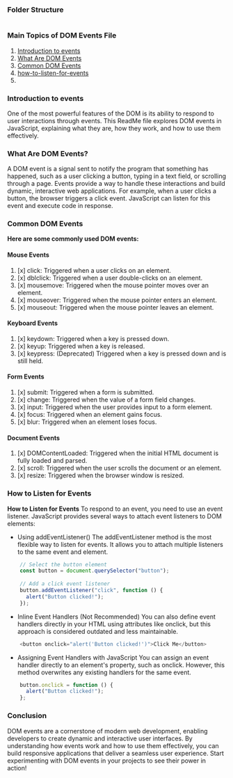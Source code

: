 ### Folder Structure
```graphQl

```
### Main Topics of DOM Events File
1. [Introduction to events]( #introduction-to-events)
2. [What Are DOM Events](#what-are-dom-events)
3. [Common DOM Events](#common-dom-events)
4. [how-to-listen-for-events](#how-to-listen-for-events)
5.
### Introduction to events
One of the most powerful features of the DOM is its ability to respond to user interactions through events. This
ReadMe file explores DOM events in JavaScript, explaining what they are, how they work, and how to use them effectively.
### What Are DOM Events?
A DOM event is a signal sent to notify the program that something has happened, such as a user clicking a button, typing in a text field, or scrolling through a page. Events provide a way to handle these interactions and build dynamic, interactive web applications.
For example, when a user clicks a button, the browser triggers a click event. JavaScript can listen for this event and execute code in response.
### Common DOM Events
**Here are some commonly used DOM events:**
#### Mouse Events
1. [x] click: Triggered when a user clicks on an element.
2. [x] dblclick: Triggered when a user double-clicks on an element.
3. [x] mousemove: Triggered when the mouse pointer moves over an element.
4. [x] mouseover: Triggered when the mouse pointer enters an element.
5. [x] mouseout: Triggered when the mouse pointer leaves an element.

#### Keyboard Events

1. [x] keydown: Triggered when a key is pressed down.
2. [x] keyup: Triggered when a key is released.
3. [x] keypress: (Deprecated) Triggered when a key is pressed down and is still held.

#### Form Events

1. [x] submit: Triggered when a form is submitted.
2. [x] change: Triggered when the value of a form field changes.
3. [x] input: Triggered when the user provides input to a form element.
4. [x] focus: Triggered when an element gains focus.
5. [x] blur: Triggered when an element loses focus.

#### Document Events

1. [x] DOMContentLoaded: Triggered when the initial HTML document is fully loaded and parsed.
2. [x] scroll: Triggered when the user scrolls the document or an element.
3. [x] resize: Triggered when the browser window is resized.

### How to Listen for Events

**How to Listen for Events**
To respond to an event, you need to use an event listener. JavaScript provides several ways to attach event listeners to DOM elements:
* Using addEventListener()
  The addEventListener method is the most flexible way to listen for events. It allows you to attach multiple listeners to the same event and element.
```javascript
    // Select the button element
    const button = document.querySelector("button");
    
    // Add a click event listener
    button.addEventListener("click", function () {
      alert("Button clicked!");
    });
```
* Inline Event Handlers (Not Recommended)
  You can also define event handlers directly in your HTML using attributes like onclick, but this approach is considered outdated and less maintainable.
```javascript
    <button onclick="alert('Button clicked!')">Click Me</button>
```
* Assigning Event Handlers with JavaScript
  You can assign an event handler directly to an element's property, such as onclick. However, this method overwrites any existing handlers for the same event.
```javascript
    button.onclick = function () {
      alert("Button clicked!");
    };
```
### Conclusion
DOM events are a cornerstone of modern web development, enabling developers to create dynamic and interactive user interfaces. By understanding how events work and how to use them effectively, you can build responsive applications that deliver a seamless user experience. Start experimenting with DOM events in your projects to see their power in action!